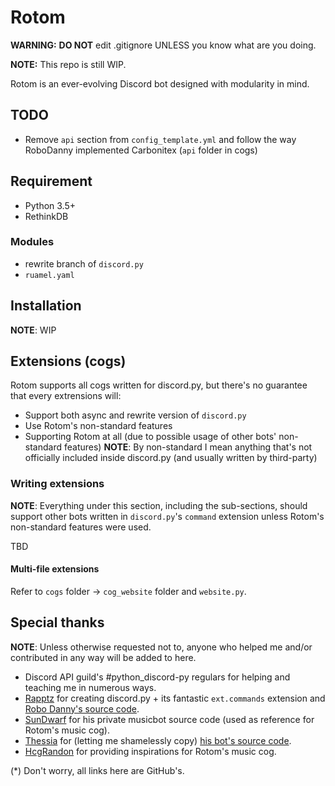 # Rotom

**WARNING:** **DO NOT** edit .gitignore UNLESS you know what are you doing.

**NOTE:** This repo is still WIP.

Rotom is an ever-evolving Discord bot designed with modularity in mind.

## TODO

- Remove `api` section from `config_template.yml` and follow the way RoboDanny implemented Carbonitex (`api` folder in cogs)

## Requirement

- Python 3.5+
- RethinkDB

### Modules

- rewrite branch of `discord.py`
- `ruamel.yaml`

## Installation

**NOTE**: WIP

## Extensions (cogs)
Rotom supports all cogs written for discord.py, but there's no guarantee that every extrensions will:
- Support both async and rewrite version of `discord.py`
- Use Rotom's non-standard features
- Supporting Rotom at all (due to possible usage of other bots' non-standard features)
**NOTE**: By non-standard I mean anything that's not officially included inside discord.py (and usually written by third-party)

### Writing extensions
**NOTE**: Everything under this section, including the sub-sections, should support other bots written in `discord.py`'s `command` extension unless Rotom's non-standard features were used.

TBD
#### Multi-file extensions
Refer to `cogs` folder -> `cog_website` folder and `website.py`.

## Special thanks

**NOTE**: Unless otherwise requested not to, anyone who helped me and/or contributed in any way will be added to here.

- Discord API guild's #python_discord-py regulars for helping and teaching me in numerous ways.
- [Rapptz](https://github.com/Rapptz) for creating discord.py + its fantastic `ext.commands` extension and [Robo Danny's source code](https://github.com/Rapptz/RoboDanny).
- [SunDwarf](https://github.com/SunDwarf) for his private musicbot source code (used as reference for Rotom's music cog).
- [Thessia](https://github.com/Thessia) for (letting me shamelessly copy) [his bot's source code](https://github.com/Thessia/Liara).
- [HcgRandon](https://github.com/hcgrandon) for providing inspirations for Rotom's music cog.

(*) Don't worry, all links here are GitHub's.
